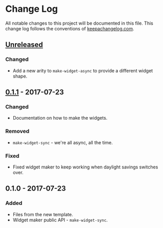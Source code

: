 # Change Log
All notable changes to this project will be documented in this file. This change log follows the conventions of [keepachangelog.com](http://keepachangelog.com/).

## [Unreleased]
### Changed
- Add a new arity to `make-widget-async` to provide a different widget shape.

## [0.1.1] - 2017-07-23
### Changed
- Documentation on how to make the widgets.

### Removed
- `make-widget-sync` - we're all async, all the time.

### Fixed
- Fixed widget maker to keep working when daylight savings switches over.

## 0.1.0 - 2017-07-23
### Added
- Files from the new template.
- Widget maker public API - `make-widget-sync`.

[Unreleased]: https://github.com/your-name/basic-clojure-syntax/compare/0.1.1...HEAD
[0.1.1]: https://github.com/your-name/basic-clojure-syntax/compare/0.1.0...0.1.1
